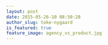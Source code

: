 ```yaml
---
layout: post
date: 2015-05-26-10 08:50:28
author_slug: toke-nygaard
is_featured: true
feature_image: agency_vs_product.jpg
---
```


